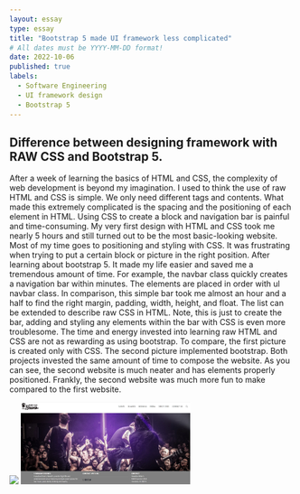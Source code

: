 ```yaml
---
layout: essay
type: essay
title: "Bootstrap 5 made UI framework less complicated"
# All dates must be YYYY-MM-DD format!
date: 2022-10-06
published: true
labels:
  - Software Engineering
  - UI framework design
  - Bootstrap 5
---
```



## Difference between designing framework with RAW CSS and Bootstrap 5.
After a week of learning the basics of HTML and CSS, the complexity of web development is beyond my imagination. 
I used to think the use of raw HTML and CSS is simple. We only need different tags and contents. 
What made this extremely complicated is the spacing and the positioning of each element in HTML. Using CSS to create a block and navigation bar is painful and time-consuming. 
My very first design with HTML and CSS took me nearly 5 hours and still turned out to be the most basic-looking website.
Most of my time goes to positioning and styling with CSS. It was frustrating when trying to put a certain block or picture in the right position.
After learning about bootstrap 5. It made my life easier and saved me a tremendous amount of time. For example, the navbar class quickly creates a navigation bar within minutes. 
The elements are placed in order with ul navbar class. In comparison, this simple bar took me almost an hour and a half to find the right margin, padding, width, height, and float. 
The list can be extended to describe raw CSS in HTML. Note, this is just to create the bar, adding and styling any elements within the bar with CSS is even more troublesome. 
The time and energy invested into learning raw HTML and CSS are not as rewarding as using bootstrap. To compare, the first picture is created only with CSS. 
The second picture implemented bootstrap. Both projects invested the same amount of time to compose the website. 
As you can see, the second website is much neater and has elements properly positioned. Frankly, the second website was much more fun to make compared to the first website.  

<img width="300px" class="rounded float-start pe-4" src="../img/srawHTMLCSS.jpg">
<img width="300px" class="rounded float-start pe-4" src="../img/bootstrapWeb.jpg">
